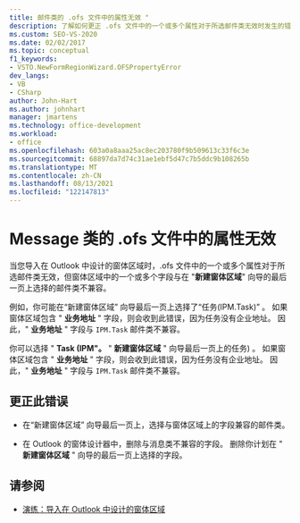 ```yaml
---
title: 邮件类的 .ofs 文件中的属性无效 "
description: 了解如何更正 .ofs 文件中的一个或多个属性对于所选邮件类无效时发生的错误。
ms.custom: SEO-VS-2020
ms.date: 02/02/2017
ms.topic: conceptual
f1_keywords:
- VSTO.NewFormRegionWizard.OFSPropertyError
dev_langs:
- VB
- CSharp
author: John-Hart
ms.author: johnhart
manager: jmartens
ms.technology: office-development
ms.workload:
- office
ms.openlocfilehash: 603a0a8aaa25ac8ec203780f9b509613c33f6c3e
ms.sourcegitcommit: 68897da7d74c31ae1ebf5d47c7b5ddc9b108265b
ms.translationtype: MT
ms.contentlocale: zh-CN
ms.lasthandoff: 08/13/2021
ms.locfileid: "122147813"
---
```

# <a name="invalid-properties-in-the-ofs-file-for-the-message-class"></a>Message 类的 .ofs 文件中的属性无效

  当您导入在 Outlook 中设计的窗体区域时，.ofs 文件中的一个或多个属性对于所选邮件类无效，但窗体区域中的一个或多个字段与在 "**新建窗体区域**" 向导的最后一页上选择的邮件类不兼容。

例如，你可能在“新建窗体区域”  向导最后一页上选择了“任务(IPM.Task)”  。 如果窗体区域包含 " **业务地址** " 字段，则会收到此错误，因为任务没有企业地址。 因此，" **业务地址** " 字段与 `IPM.Task` 邮件类不兼容。

 你可以选择 " **Task (IPM"。** " **新建窗体区域** " 向导最后一页上的任务) 。 如果窗体区域包含 " **业务地址** " 字段，则会收到此错误，因为任务没有企业地址。 因此，" **业务地址** " 字段与 `IPM.Task` 邮件类不兼容。

## <a name="to-correct-this-error"></a>更正此错误

- 在“新建窗体区域”  向导最后一页上，选择与窗体区域上的字段兼容的邮件类。

- 在 Outlook 的窗体设计器中，删除与消息类不兼容的字段。 删除你计划在 " **新建窗体区域** " 向导的最后一页上选择的字段。

## <a name="see-also"></a>请参阅
- [演练：导入在 Outlook 中设计的窗体区域](../vsto/walkthrough-importing-a-form-region-that-is-designed-in-outlook.md)
